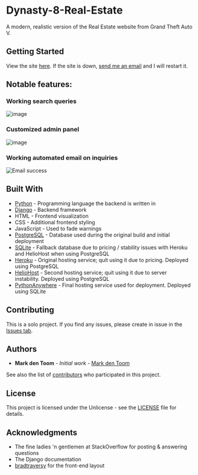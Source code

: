 # Dynasty-8-Real-Estate

A modern, realistic version of the Real Estate website from Grand Theft Auto V.

## Getting Started

View the site [here](https://realisticdynasty8.eu.pythonanywhere.com/). If the site is down, [send me an email](mailto:markdentoom@hotmail.com?subject=[GitHub]%20Dynasty-8-Real-Estate%20is%20down!) and I will restart it.

## Notable features:
### **Working search queries**
![image](https://user-images.githubusercontent.com/59030690/79970637-7ff45780-8493-11ea-8512-80cc104c3905.png)

### **Customized admin panel**
![image](https://user-images.githubusercontent.com/59030690/79970435-31df5400-8493-11ea-960c-9918a021dbe5.png)

### **Working automated email on inquiries**
![Email success](https://user-images.githubusercontent.com/59030690/79969877-61da2780-8492-11ea-8cc6-57582fb52397.PNG)

## Built With
* [Python](https://www.python.org/) - Programming language the backend is written in
* [Django](https://www.djangoproject.com/) - Backend framework
* HTML - Frontend visualization
* CSS - Additional frontend styling
* JavaScript - Used to fade warnings
* [PostgreSQL](https://www.postgresql.org/) - Database used during the original build and initial deployment
* [SQLite](https://www.sqlite.org/index.html) - Fallback database due to pricing / stability issues with Heroku and HelioHost when using PostgreSQL
* [Heroku](https://www.heroku.com/) - Original hosting service; quit using it due to pricing. Deployed using PostgreSQL
* [HelioHost](https://www.heliohost.org/) - Second hosting service; quit using it due to server instability. Deployed using PostgreSQL
* [PythonAnywhere](https://eu.pythonanywhere.com/) - Final hosting service used for deployment. Deployed using SQLite

## Contributing

This is a solo project. If you find any issues, please create in issue in the [Issues tab](https://github.com/MarkdenToom/Dynasty-8-Real-estate/issues).

## Authors

* **Mark den Toom** - *Initial work* - [Mark den Toom](https://github.com/markdentoom)

See also the list of [contributors](https://github.com/MarkdenToom/Dynasty-8-Real-Estate/graphs/contributors) who participated in this project.

## License

This project is licensed under the Unlicense - see the [LICENSE](https://github.com/MarkdenToom/Dynasty-8-Real-estate/blob/master/LICENSE) file for details.

## Acknowledgments

* The fine ladies 'n gentlemen at StackOverflow for posting & answering questions
* The Django documentation
* [bradtraversy](https://github.com/bradtraversy/btre_project) for the front-end layout
